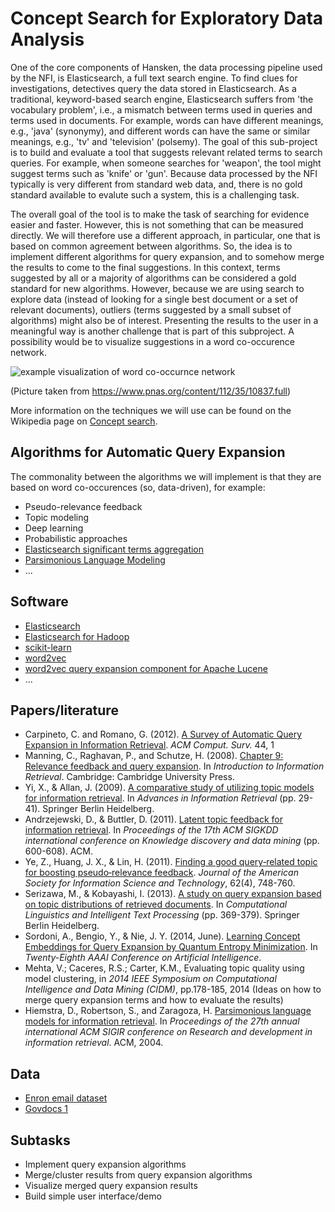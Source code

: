 # Concept Search for Exploratory Data Analysis

One of the core components of Hansken, the data processing pipeline used by the
NFI, is Elasticsearch, a full text search engine. To find clues for
investigations, detectives query the data stored in Elasticsearch. As a
traditional, keyword-based search engine, Elasticsearch suffers from 'the
vocabulary problem', i.e., a mismatch between terms used in queries and terms
used in documents. For example, words can have different meanings, e.g., 'java'
(synonymy), and different words can have the same or similar meanings, e.g.,
'tv' and 'television' (polsemy). The goal of this sub-project is to build and
evaluate a tool that suggests relevant related terms to search queries. For
example, when someone searches for 'weapon', the tool might suggest terms such
as 'knife' or 'gun'. Because data processed by the NFI typically is very
different from standard web data, and, there is no gold standard
available to evalute such a system, this is a challenging task.

The overall goal of the tool is to make the task of searching for evidence
easier and faster. However, this is not something that can be measured directly.
We will therefore use a different approach, in particular, one that is based on
common agreement between algorithms. So, the idea is to implement different
algorithms for query expansion, and to somehow merge the results
to come to the final suggestions. In this context, terms suggested by all or a
majority of algorithms can be considered a gold standard for new algorithms.
However, because we are using search to explore data (instead of looking for a
single best document or a set of relevant documents), outliers (terms suggested
by a small subset of algorithms) might also be of interest. Presenting the
results to the user in a meaningful way is another challenge that is part of
this subproject. A possibility would be to visualize suggestions in a word
co-occurence network.

![example visualization of word co-occurnce network](https://github.com/NLeSC/Sherlock/blob/master/topics/concept_search/images/word_co-occurrence_network.jpg)

(Picture taken from https://www.pnas.org/content/112/35/10837.full)

More information on the techniques we will use can be found on the Wikipedia
page on [Concept search](https://en.wikipedia.org/wiki/Concept_search).

## Algorithms for Automatic Query Expansion

The commonality between the algorithms we will implement is that they are
based on word co-occurences (so, data-driven), for example:

* Pseudo-relevance feedback
* Topic modeling
* Deep learning
* Probabilistic approaches
* [Elasticsearch significant terms aggregation](https://www.elastic.co/guide/en/elasticsearch/reference/current/search-aggregations-bucket-significantterms-aggregation.html)
* [Parsimonious Language Modeling](https://github.com/larsmans/weighwords)
* ...

## Software

* [Elasticsearch](https://www.elastic.co/products/elasticsearch)
* [Elasticsearch for Hadoop](https://www.elastic.co/products/hadoop)
* [scikit-learn](http://scikit-learn.org/stable/)
* [word2vec](https://code.google.com/p/word2vec/)
* [word2vec query expansion component for Apache Lucene](http://www.radialpoint.com/tech-blog/word2vec-query-expansion-component-for-apache-lucene/)
* ...

## Papers/literature

* Carpineto, C. and Romano, G. (2012). [A Survey of Automatic Query Expansion
in Information Retrieval](http://www-labs.iro.umontreal.ca/~nie/IFT6255/carpineto-Survey-QE.pdf). _ACM Comput. Surv._ 44, 1
* Manning, C., Raghavan, P., and Schutze, H. (2008).
[Chapter 9: Relevance feedback and query expansion](http://nlp.stanford.edu/IR-book/pdf/09expand.pdf).
In _Introduction to Information Retrieval_. Cambridge: Cambridge University Press.
* Yi, X., & Allan, J. (2009). [A comparative study of utilizing topic models for
 information retrieval](http://maroo.cs.umass.edu/pdf/IR-689.pdf). In _Advances
 in Information Retrieval_ (pp. 29-41). Springer Berlin Heidelberg.
* Andrzejewski, D., & Buttler, D. (2011). [Latent topic feedback for information
retrieval](https://nlesc.sharepoint.com/sites/sherlock/Shared%20Documents/papers/concept%20search/10.1.1.396.8365.pdf).
In _Proceedings of the 17th ACM SIGKDD international conference on Knowledge
discovery and data mining_ (pp. 600-608). ACM.
* Ye, Z., Huang, J. X., & Lin, H. (2011). [Finding a good query‐related topic
for boosting pseudo‐relevance feedback](https://nlesc.sharepoint.com/sites/sherlock/Shared%20Documents/papers/concept%20search/Ye_et_al-2011-Journal_of_the_American_Society_for_Information_Science_and_Technology.pdf). _Journal
of the American Society for Information Science and Technology_, 62(4), 748-760.
* Serizawa, M., & Kobayashi, I. (2013). [A study on query expansion based on
topic distributions of retrieved documents](https://nlesc.sharepoint.com/sites/sherlock/Shared%20Documents/papers/concept%20search/qe_topic_distributions.pdf).
In _Computational Linguistics and Intelligent Text Processing_ (pp. 369-379). Springer Berlin Heidelberg.
* Sordoni, A., Bengio, Y., & Nie, J. Y. (2014, June). [Learning Concept
Embeddings for Query Expansion by Quantum Entropy Minimization](https://nlesc.sharepoint.com/sites/sherlock/Shared%20Documents/papers/concept%20search/8367-38333-1-PB.pdf). In _Twenty-Eighth AAAI Conference on Artificial Intelligence_.
* Mehta, V.; Caceres, R.S.; Carter, K.M., Evaluating topic quality using model clustering, in _2014 IEEE Symposium on Computational Intelligence and Data Mining (CIDM)_, pp.178-185, 2014 (Ideas on
how to merge query expansion terms and how to evaluate the results)
* Hiemstra, D., Robertson, S., and Zaragoza, H. [Parsimonious language models for
information retrieval](http://eprints.eemcs.utwente.nl/7256/01/p178-hiemstra.pdf).
In _Proceedings of the 27th annual international ACM SIGIR conference on Research
and development in information retrieval_. ACM, 2004.

## Data

* [Enron email dataset](https://en.wikipedia.org/wiki/Enron_Corpus)
* [Govdocs 1](http://digitalcorpora.org/corpora/govdocs)

## Subtasks

* Implement query expansion algorithms
* Merge/cluster results from query expansion algorithms
* Visualize merged query expansion results
* Build simple user interface/demo
